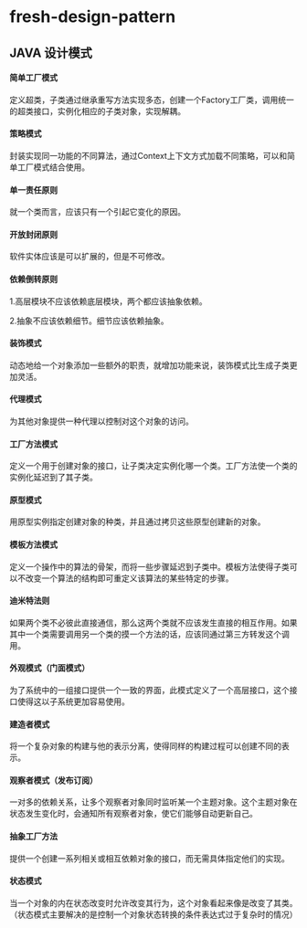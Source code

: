 # fresh-design-pattern

## JAVA 设计模式

#### 简单工厂模式

定义超类，子类通过继承重写方法实现多态，创建一个Factory工厂类，调用统一的超类接口，实例化相应的子类对象，实现解耦。

#### 策略模式

封装实现同一功能的不同算法，通过Context上下文方式加载不同策略，可以和简单工厂模式结合使用。

#### 单一责任原则

就一个类而言，应该只有一个引起它变化的原因。

#### 开放封闭原则
软件实体应该是可以扩展的，但是不可修改。

#### 依赖倒转原则

1.高层模块不应该依赖底层模块，两个都应该抽象依赖。

2.抽象不应该依赖细节。细节应该依赖抽象。

#### 装饰模式

动态地给一个对象添加一些额外的职责，就增加功能来说，装饰模式比生成子类更加灵活。

#### 代理模式

为其他对象提供一种代理以控制对这个对象的访问。

#### 工厂方法模式

定义一个用于创建对象的接口，让子类决定实例化哪一个类。工厂方法使一个类的实例化延迟到了其子类。

#### 原型模式

用原型实例指定创建对象的种类，并且通过拷贝这些原型创建新的对象。

#### 模板方法模式

定义一个操作中的算法的骨架，而将一些步骤延迟到子类中。模板方法使得子类可以不改变一个算法的结构即可重定义该算法的某些特定的步骤。

#### 迪米特法则

如果两个类不必彼此直接通信，那么这两个类就不应该发生直接的相互作用。如果其中一个类需要调用另一个类的摸一个方法的话，应该同通过第三方转发这个调用。

#### 外观模式（门面模式）

为了系统中的一组接口提供一个一致的界面，此模式定义了一个高层接口，这个接口使得这以子系统更加容易使用。

#### 建造者模式

将一个复杂对象的构建与他的表示分离，使得同样的构建过程可以创建不同的表示。

#### 观察者模式（发布订阅）

一对多的依赖关系，让多个观察者对象同时监听某一个主题对象。这个主题对象在状态发生变化时，会通知所有观察者对象，使它们能够自动更新自己。

#### 抽象工厂方法

提供一个创建一系列相关或相互依赖对象的接口，而无需具体指定他们的实现。

#### 状态模式

当一个对象的内在状态改变时允许改变其行为，这个对象看起来像是改变了其类。（状态模式主要解决的是控制一个对象状态转换的条件表达式过于复杂时的情况）





